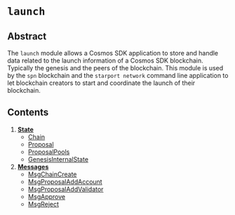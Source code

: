 <!--
order: 0
title: Genesis Overview
parent:
  title: "launch"
-->

# `launch`

## Abstract

The `launch` module allows a Cosmos SDK application to store and handle data related to the launch information of a Cosmos SDK blockchain. Typically the genesis and the peers of the blockchain.
This module is used by the `spn` blockchain and the `starport network` command line application to let blockchain creators to start and coordinate the launch of their blockchain.

## Contents

1. **[State](01_state.md)**
    - [Chain](01_state.md#chain)
    - [Proposal](01_state.md#proposal)
    - [ProposalPools](01_state.md#proposalpools)
    - [GenesisInternalState](01_state.md#genesisinternalstate)
2. **[Messages](02_messages.md)**
    - [MsgChainCreate](02_messages.md#msgchaincreate)
    - [MsgProposalAddAccount](02_messages.md#msgproposaladdaccount)
    - [MsgProposalAddValidator](02_messages.md#msgproposaladdvalidator)
    - [MsgApprove](02_messages.md#msgapprove)
    - [MsgReject](02_messages.md#msgreject)